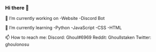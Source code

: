 ### Hi there 👋

🔭 I’m currently working on
 -Website
 -Discord Bot
 

🌱 I’m currently learning
  -Python
  -JavaScript
  -CSS
  -HTML
  
 
📫 How to reach me:
  Discord: Ghoul#6969
  Reddit: GhoulIstaken
  Twitter: ghoulonosu

